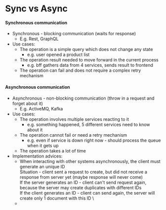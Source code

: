 # Sync vs Async

#### Synchronous communication
* Synchronous - blocking communication (waits for response)
    * E.g. Rest, GraphQL
* Use cases:
    * The operation is a simple query which does not change any state
        * e.g. user opened a product list
    * The operation result needed to move forward in the current process
        * e.g. bff gathers data from 4 services, sends result to frontend
    * The operation can fail and does not require a complex retry mechanism

#### Asynchronous communication
* Asynchronous - non-blocking communication (throw in a request and forget about it)
    * E.g. ActiveMQ, Kafka
* Use cases:
    * The operation involves multiple services reacting to it
        * e.g. something happened, 5 different services need to know about it
    * The operation cannot fail or need a retry mechanism
        * e.g. even if service is down right now - should process the queue when it gets up
    * The operation takes a lot of time
* Implementation advices:
    * When interacting with other systems asynchronously, the client must generate an unique ID \
        Situation - client sent a request to create, but did not receive a response from server yet (maybe response will never come) \
        If the server generates an ID - client can't send request again, because the server may create duplicates with different IDs \
        If the client generates an ID - client can send again, the server will create only 1 document with this ID \
    * 
